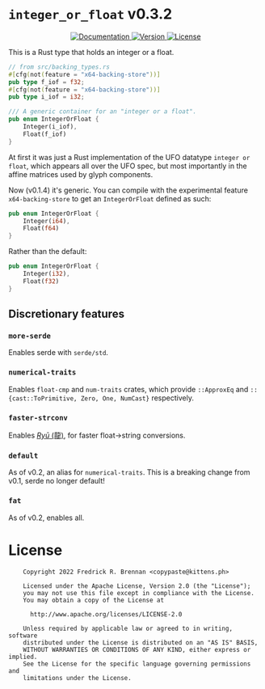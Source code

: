 # `integer_or_float` v0.3.2

<div align="center">
  <a href="https://docs.rs/integer_or_float">
    <img src="https://docs.rs/integer_or_float/badge.svg" alt="Documentation">
  </a>
  <a href="https://crates.io/crates/integer_or_float">
    <img src="https://img.shields.io/crates/v/integer_or_float.svg" alt="Version">
  </a>
  <a href="https://github.com/MFEK/integer_or_float.rlib/blob/master/LICENSE">
    <img src="https://img.shields.io/crates/l/integer_or_float.svg" alt="License">
  </a>
</div>

This is a Rust type that holds an integer or a float.

```rust
// from src/backing_types.rs
#[cfg(not(feature = "x64-backing-store"))]
pub type f_iof = f32;
#[cfg(not(feature = "x64-backing-store"))]
pub type i_iof = i32;

/// A generic container for an "integer or a float".
pub enum IntegerOrFloat {
    Integer(i_iof),
    Float(f_iof)
}
```

At first it was just a Rust implementation of the UFO datatype `integer or float`, which appears all over the UFO spec, but most importantly in the affine matrices used by glyph components.

Now (v0.1.4) it's generic. You can compile with the experimental feature `x64-backing-store` to get an `IntegerOrFloat` defined as such:

```rust
pub enum IntegerOrFloat {
    Integer(i64),
    Float(f64)
}
```

Rather than the default:

```rust
pub enum IntegerOrFloat {
    Integer(i32),
    Float(f32)
}
```

## Discretionary features
### `more-serde`
Enables serde with `serde/std`.

### `numerical-traits`
Enables `float-cmp` and `num-traits` crates, which provide `::ApproxEq` and `::{cast::ToPrimitive, Zero, One, NumCast}` respectively.

### `faster-strconv`
Enables [_Ryū_ (龍)](https://crates.io/crates/ryu), for faster float→string conversions.

### `default`
As of v0.2, an alias for `numerical-traits`. This is a breaking change from v0.1, serde no longer default!

### `fat`
As of v0.2, enables all.

# License

```plain
    Copyright 2022 Fredrick R. Brennan <copypaste@kittens.ph>

    Licensed under the Apache License, Version 2.0 (the "License");
    you may not use this file except in compliance with the License.
    You may obtain a copy of the License at

      http://www.apache.org/licenses/LICENSE-2.0

    Unless required by applicable law or agreed to in writing, software
    distributed under the License is distributed on an "AS IS" BASIS,
    WITHOUT WARRANTIES OR CONDITIONS OF ANY KIND, either express or implied.
    See the License for the specific language governing permissions and
    limitations under the License.
```
